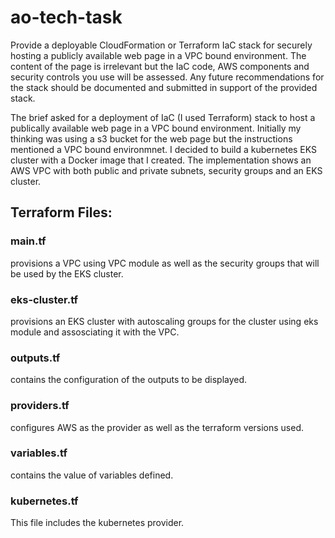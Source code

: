 # ao-tech-task

Provide a deployable CloudFormation or Terraform IaC stack for securely hosting a publicly available web page in a VPC bound environment. The content of the page is irrelevant but the IaC code, AWS components and security controls you use will be assessed.  Any future recommendations for the stack should be documented and submitted in support of the provided stack.

The brief asked for a deployment of IaC (I used Terraform) stack to host a publically available web page in a VPC bound environment.
Initially my thinking was using a s3 bucket for the web page but the instructions mentioned a VPC bound environmnet. I decided to build a kubernetes EKS cluster with a Docker image that I created. The implementation shows an AWS VPC with both public and private subnets, security groups and an EKS cluster.

## Terraform Files:

### main.tf
 provisions a VPC using VPC module as well as the security groups that will be used by the EKS cluster.
 
 ### eks-cluster.tf
 provisions an EKS cluster with autoscaling groups for the cluster using eks module and assosciating it with the VPC.
 
 ### outputs.tf
 contains the configuration of the outputs to be displayed.
 
 ### providers.tf
 configures AWS as the provider as well as the terraform versions used.
 
 ### variables.tf
 contains the value of variables defined. 
 
 ### kubernetes.tf 
This file includes the kubernetes provider. 
